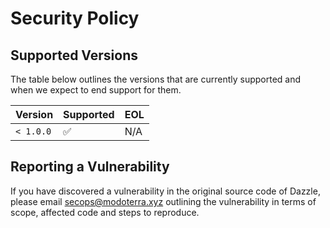 # Security Policy

## Supported Versions

The table below outlines the versions that are currently supported and when we expect to end support for them.

| Version   | Supported          | EOL |
| --------- | ------------------ | --- |
| `< 1.0.0` | :white_check_mark: | N/A |

## Reporting a Vulnerability

If you have discovered a vulnerability in the original source code of Dazzle, please email secops@modoterra.xyz outlining the vulnerability in terms of scope, affected code and steps to reproduce.
